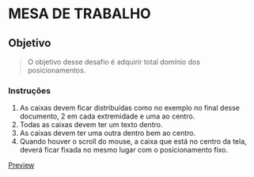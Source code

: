 # MESA DE TRABALHO

## Objetivo

> O objetivo desse desafio é adquirir total domínio dos posicionamentos.

### Instruções

1. As caixas devem ficar distribuídas como no exemplo no final desse documento, 2 em cada extremidade e uma ao centro.
2. Todas as caixas devem ter um texto dentro.
3. As caixas devem ter uma outra dentro bem ao centro.
4. Quando houver o scroll do mouse, a caixa que está no centro da tela, deverá ficar fixada no mesmo lugar com o posicionamento fixo.

[Preview](https://htmlpreview.github.io/?https://github.com/EverSilverio/DH/blob/master/FrontEnd/aula11/index.htm)

